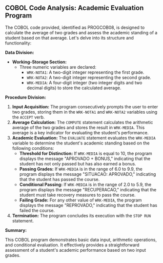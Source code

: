 ## COBOL Code Analysis: Academic Evaluation Program

The COBOL code provided, identified as PROGCOB08, is designed to calculate the average of two grades and assess the academic standing of a student based on that average. Let's delve into its structure and functionality:

**Data Division:**

* **Working-Storage Section:**
    * Three numeric variables are declared:
        * `WRK-NOTA1`: A two-digit integer representing the first grade.
        * `WRK-NOTA2`: A two-digit integer representing the second grade.
        * `WRK-MEDIA`: A four-digit integer (two integer digits and two decimal digits) to store the calculated average.

**Procedure Division:**

1. **Input Acquisition:** The program consecutively prompts the user to enter two grades, storing them in the `WRK-NOTA1` and `WRK-NOTA2` variables using the `ACCEPT` verb.
2. **Average Calculation:** The `COMPUTE` statement calculates the arithmetic average of the two grades and stores the result in `WRK-MEDIA`. This average is a key indicator for evaluating the student's performance.
3. **Academic Evaluation:** The `EVALUATE` statement evaluates the `WRK-MEDIA` variable to determine the student's academic standing based on the following conditions:
    * **Threshold for Distinction:** If `WRK-MEDIA` is equal to 10, the program displays the message "APROVADO + BONUS," indicating that the student has not only passed but has also earned a bonus.
    * **Passing Grades:** If `WRK-MEDIA` is in the range of 6.0 to 9.9, the program displays the message "SITUACAO: APROVADO," indicating that the student has passed the course.
    * **Conditional Passing:** If `WRK-MEDIA` is in the range of 2.0 to 5.9, the program displays the message "RECUPERACAO," indicating that the student must take recovery measures to pass the course.
    * **Failing Grade:** For any other value of `WRK-MEDIA`, the program displays the message "REPROVADO," indicating that the student has failed the course.
4. **Termination:** The program concludes its execution with the `STOP RUN` statement.

**Summary:**

This COBOL program demonstrates basic data input, arithmetic operations, and conditional evaluation. It effectively provides a straightforward assessment of a student's academic performance based on two input grades.